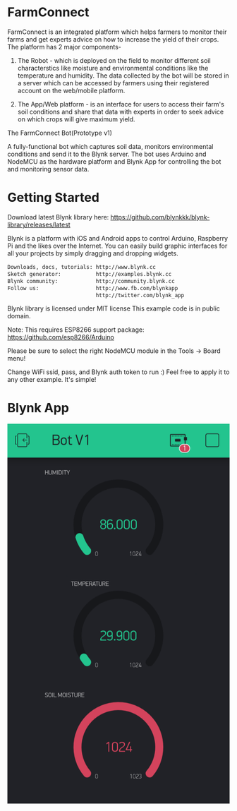 # FarmConnect

FarmConnect is an integrated platform which helps farmers to monitor their farms and get experts advice on how to increase the yield of their crops. The platform has 2 major components-

1. The Robot - which is deployed on the field to monitor different soil characterstics like moisture and environmental conditions like the temperature and humidity. The data collected by the bot will be stored in a server which can be accessed by farmers using their registered account on the web/mobile platform.

2. The App/Web platform - is an interface for users to access their farm's soil conditions and share that data with experts in order to seek advice on which crops will give maximum yield. 

The FarmConnect Bot(Prototype v1)

A fully-functional bot which captures soil data, monitors environmental conditions and send it to the Blynk server. The bot uses Arduino and NodeMCU as the hardware platform and Blynk App for controlling the bot and monitoring sensor data.

# Getting Started

Download latest Blynk library here:
    https://github.com/blynkkk/blynk-library/releases/latest
  
  Blynk is a platform with iOS and Android apps to control
  Arduino, Raspberry Pi and the likes over the Internet.
  You can easily build graphic interfaces for all your
  projects by simply dragging and dropping widgets.

    Downloads, docs, tutorials: http://www.blynk.cc
    Sketch generator:           http://examples.blynk.cc
    Blynk community:            http://community.blynk.cc
    Follow us:                  http://www.fb.com/blynkapp
                                http://twitter.com/blynk_app

  Blynk library is licensed under MIT license
  This example code is in public domain.

  Note: This requires ESP8266 support package:
    https://github.com/esp8266/Arduino

  Please be sure to select the right NodeMCU module
  in the Tools -> Board menu!

  Change WiFi ssid, pass, and Blynk auth token to run :)
  Feel free to apply it to any other example. It's simple!
  
  # Blynk App
  
  ![](Images/Bot%20V1%20Demo.png)

